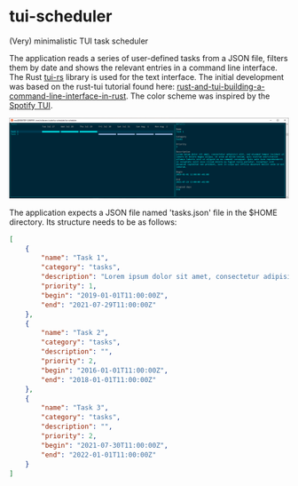 # tui-scheduler

(Very) minimalistic TUI task scheduler

The application reads a series of user-defined tasks from a JSON file, filters them by date and shows the relevant entries in a command line interface. 
The Rust [tui-rs](https://github.com/fdehau/tui-rs) library is used for the text interface. The initial development was based
on the rust-tui tutorial found here: [rust-and-tui-building-a-command-line-interface-in-rust](https://blog.logrocket.com/rust-and-tui-building-a-command-line-interface-in-rust).
The color scheme was inspired by the [Spotify TUI](https://github.com/Rigellute/spotify-tui).


![Interface](mat/interface.png "Interface")


The application expects a JSON file named 'tasks.json' file in the $HOME directory.
Its structure needs to be as follows:

```json
[
	{
		"name": "Task 1",
		"category": "tasks",
		"description": "Lorem ipsum dolor sit amet, consectetur adipisici elit, sed eiusmod tempor incidunt ut labore et dolore magna aliqua. Ut enim ad minim veniam, quis nostrud exercitation ullamco laboris nisi ut aliquid ex ea commodi consequat. Quis aute iure reprehenderit in voluptate velit esse cillum dolore eu fugiat nulla pariatur. Excepteur sint obcaecat cupiditat non proident, sunt in culpa qui officia deserunt mollit anim id est laborum.",
		"priority": 1,
		"begin": "2019-01-01T11:00:00Z",
		"end": "2021-07-29T11:00:00Z"
	},
	{
		"name": "Task 2",
		"category": "tasks",
		"description": "",
		"priority": 2,
		"begin": "2016-01-01T11:00:00Z",
		"end": "2018-01-01T11:00:00Z"
	},
	{
		"name": "Task 3",
		"category": "tasks",
		"description": "",
		"priority": 2,
		"begin": "2021-07-30T11:00:00Z",
		"end": "2022-01-01T11:00:00Z"
	}
]
```


